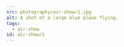 ```yaml
---
src: photography/air-show/1.jpg
alt: A shot of a large blue plane flying.
tags: 
  - air-show
id: air-show/1
---
```

